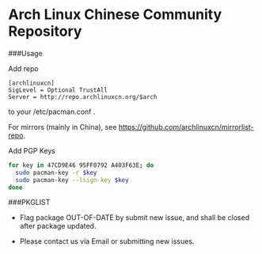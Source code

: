 Arch Linux Chinese Community Repository
====

###Usage

Add repo

```
[archlinuxcn]
SigLevel = Optional TrustAll
Server = http://repo.archlinuxcn.org/$arch
```
to your /etc/pacman.conf .

For mirrors (mainly in China), see https://github.com/archlinuxcn/mirrorlist-repo.

Add PGP Keys

```bash
for key in 47CD9E46 95FF0792 A403F63E; do
  sudo pacman-key -r $key
  sudo pacman-key --lsign-key $key
done
```

###PKGLIST

* Flag package OUT-OF-DATE by submit new issue, and shall be closed after package updated.

* Please contact us via Email or submitting new issues.
